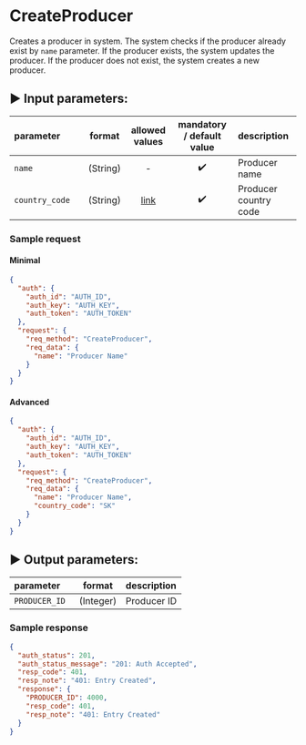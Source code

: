 # CreateProducer

Creates a producer in system. The system checks if the producer already exist by `name` parameter. If the producer exists, the system updates the producer.
If the producer does not exist, the system creates a new producer.

## :arrow_forward: Input parameters:

| parameter      |     |  format  |              allowed values              | mandatory / default value | description           |
|:---------------|:----|:--------:|:----------------------------------------:|:-------------------------:|:----------------------|
| `name`         |     | (String) |                    -                     |    :heavy_check_mark:     | Producer name         |
| `country_code` |     | (String) | [link](../../code-lists/country-list.md) |    :heavy_check_mark:     | Producer country code |

### Sample request

#### Minimal

```json
{
  "auth": {
    "auth_id": "AUTH_ID",
    "auth_key": "AUTH_KEY",
    "auth_token": "AUTH_TOKEN"
  },
  "request": {
    "req_method": "CreateProducer",
    "req_data": {
      "name": "Producer Name"
    }
  }
}
```

#### Advanced

```json
{
  "auth": {
    "auth_id": "AUTH_ID",
    "auth_key": "AUTH_KEY",
    "auth_token": "AUTH_TOKEN"
  },
  "request": {
    "req_method": "CreateProducer",
    "req_data": {
      "name": "Producer Name",
      "country_code": "SK"
    }
  }
}
```

## :arrow_forward: Output parameters:

| parameter      |  format   | description |
|:---------------|:---------:|:------------|
| `PRODUCER_ID ` | (Integer) | Producer ID |

### Sample response

```json
{
  "auth_status": 201,
  "auth_status_message": "201: Auth Accepted",
  "resp_code": 401,
  "resp_note": "401: Entry Created",
  "response": {
    "PRODUCER_ID": 4000,
    "resp_code": 401,
    "resp_note": "401: Entry Created"
  }
}
```